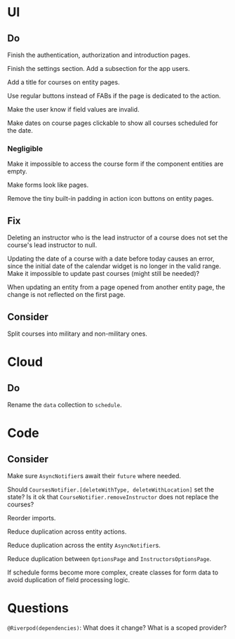 # UI

## Do

Finish the authentication, authorization and introduction pages.

Finish the settings section. Add a subsection for the app users.

Add a title for courses on entity pages.

Use regular buttons instead of FABs if the page is dedicated to the action.

Make the user know if field values are invalid.

Make dates on course pages clickable to show all courses scheduled for the date.

### Negligible

Make it impossible to access the course form if the component entities are 
empty.

Make forms look like pages.

Remove the tiny built-in padding in action icon buttons on entity pages.

## Fix

Deleting an instructor who is the lead instructor of a course does not set the 
course's lead instructor to null.

Updating the date of a course with a date before today causes an error, since 
the initial date of the calendar widget is no longer in the valid range.
Make it impossible to update past courses (might still be needed)?

When updating an entity from a page opened from another entity page, the change 
is not reflected on the first page.

## Consider

Split courses into military and non-military ones.

# Cloud

## Do

Rename the `data` collection to `schedule`.

# Code

## Consider

Make sure `AsyncNotifier`s await their `future` where needed.

Should `CoursesNotifier.[deleteWithType, deleteWithLocation]` set the state?
Is it ok that `CourseNotifier.removeInstructor` does not replace the courses?

Reorder imports.

Reduce duplication across entity actions.

Reduce duplication across the entity `AsyncNotifier`s.

Reduce duplication between `OptionsPage` and `InstructorsOptionsPage`.

If schedule forms become more complex, create classes for form data to avoid 
duplication of field processing logic.

# Questions

`@Riverpod(dependencies)`: What does it change? What is a scoped provider?
